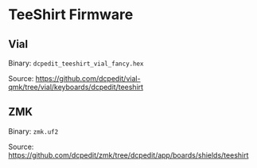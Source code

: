 # TeeShirt Firmware

## Vial
Binary: `dcpedit_teeshirt_vial_fancy.hex`

Source: https://github.com/dcpedit/vial-qmk/tree/vial/keyboards/dcpedit/teeshirt

## ZMK

Binary: `zmk.uf2`

Source: https://github.com/dcpedit/zmk/tree/dcpedit/app/boards/shields/teeshirt